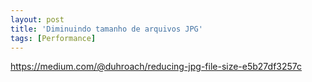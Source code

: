 ```yaml
---
layout: post
title: 'Diminuindo tamanho de arquivos JPG'
tags: [Performance]
---
```

<https://medium.com/@duhroach/reducing-jpg-file-size-e5b27df3257c>
